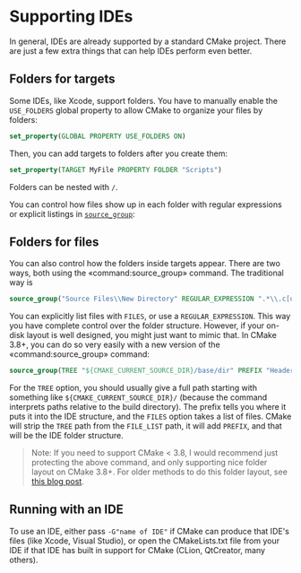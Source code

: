 # Supporting IDEs

In general, IDEs are already supported by a standard CMake project. There are just a few extra things that can help IDEs perform even better.

## Folders for targets

Some IDEs, like Xcode, support folders. You have to manually enable the `USE_FOLDERS` global property to allow CMake to organize your files by folders:

```cmake
set_property(GLOBAL PROPERTY USE_FOLDERS ON)
```

Then, you can add targets to folders after you create them:

```cmake
set_property(TARGET MyFile PROPERTY FOLDER "Scripts")
```

Folders can be nested with `/`.

You can control how files show up in each folder with regular expressions or explicit listings in [`source_group`](https://cmake.org/cmake/help/latest/command/source_group.html):

## Folders for files

You can also control how the folders inside targets appear. There are two ways, both using the «command:source_group» command. The traditional way is

```cmake
source_group("Source Files\\New Directory" REGULAR_EXPRESSION ".*\\.c[ucp]p?")
```

You can explicitly list files with `FILES`, or use a `REGULAR_EXPRESSION`. This way you have complete control over the folder structure. However, if your on-disk layout is well designed, you might just want to mimic that. In CMake 3.8+, you can do so very easily with a new version of the «command:source_group» command:

```cmake
source_group(TREE "${CMAKE_CURRENT_SOURCE_DIR}/base/dir" PREFIX "Header Files" FILES ${FILE_LIST})
```

For the `TREE` option, you should usually give a full path starting with something like `${CMAKE_CURRENT_SOURCE_DIR}/` (because the command interprets paths relative to the build directory).
The prefix tells you where it puts it into the IDE structure, and the `FILES` option takes a list of files.
CMake will strip the `TREE` path from the `FILE_LIST` path, it will add `PREFIX`, and that will be the IDE folder structure.

> Note: If you need to support CMake < 3.8, I would recommend just protecting the above command, and only supporting nice folder layout on CMake 3.8+. For older methods to do this folder layout, see
> [this blog post][sorting].

## Running with an IDE

To use an IDE, either pass `-G"name of IDE"` if CMake can produce that IDE's files (like Xcode, Visual Studio), or open the CMakeLists.txt file from your IDE if that IDE has built in support for CMake (CLion, QtCreator, many others).

[sorting]: http://blog.audio-tk.com/2015/09/01/sorting-source-files-and-projects-in-folders-with-cmake-and-visual-studioxcode/
